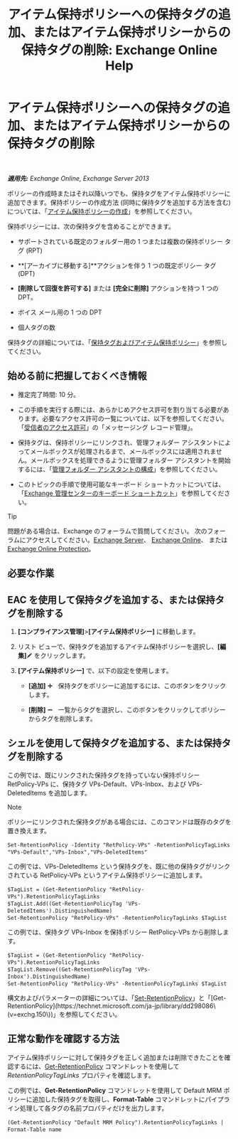 ﻿---
title: 'アイテム保持ポリシーへの保持タグの追加、またはアイテム保持ポリシーからの保持タグの削除: Exchange Online Help'
TOCTitle: アイテム保持ポリシーへの保持タグの追加、またはアイテム保持ポリシーからの保持タグの削除
ms:assetid: 3a5196ce-2764-453d-9bc1-5ec22d06b40d
ms:mtpsurl: https://technet.microsoft.com/ja-jp/library/Dd362328(v=EXCHG.150)
ms:contentKeyID: 49896205
ms.date: 05/22/2018
mtps_version: v=EXCHG.150
ms.translationtype: HT
---

# アイテム保持ポリシーへの保持タグの追加、またはアイテム保持ポリシーからの保持タグの削除

 

_**適用先:** Exchange Online, Exchange Server 2013_

ポリシーの作成時またはそれ以降いつでも、保持タグをアイテム保持ポリシーに追加できます。保持ポリシーの作成方法 (同時に保持タグを追加する方法を含む) については、「[アイテム保持ポリシーの作成](create-a-retention-policy-exchange-2013-help.md)」を参照してください。

保持ポリシーには、次の保持タグを含めることができます。

  - サポートされている既定のフォルダー用の 1 つまたは複数の保持ポリシー タグ (RPT)

  - **\[アーカイブに移動する\]**アクションを伴う 1 つの既定ポリシー タグ (DPT)

  - **\[削除して回復を許可する\]** または **\[完全に削除\]** アクションを持つ 1 つの DPT。

  - ボイス メール用の 1 つの DPT

  - 個人タグの数

保持タグの詳細については、「[保持タグおよびアイテム保持ポリシー](retention-tags-and-retention-policies-exchange-2013-help.md)」を参照してください。

## 始める前に把握しておくべき情報

  - 推定完了時間: 10 分。

  - この手順を実行する際には、あらかじめアクセス許可を割り当てる必要があります。必要なアクセス許可の一覧については、以下を参照してください。「[受信者のアクセス許可](recipients-permissions-exchange-2013-help.md)」の「メッセージング レコード管理」。

  - 保持タグは、保持ポリシーにリンクされ、管理フォルダー アシスタントによってメールボックスが処理されるまで、メールボックスには適用されません。メールボックスを処理できるように管理フォルダー アシスタントを開始するには、「[管理フォルダー アシスタントの構成](configure-the-managed-folder-assistant-exchange-2013-help.md)」を参照してください。

  - このトピックの手順で使用可能なキーボード ショートカットについては、「[Exchange 管理センターのキーボード ショートカット](keyboard-shortcuts-in-the-exchange-admin-center-exchange-online-protection-help.md)」を参照してください。


> [!TIP]
> 問題がある場合は、Exchange のフォーラムで質問してください。 次のフォーラムにアクセスしてください。<A href="https://go.microsoft.com/fwlink/p/?linkid=60612">Exchange Server</A>、 <A href="https://go.microsoft.com/fwlink/p/?linkid=267542">Exchange Online</A>、 または <A href="https://go.microsoft.com/fwlink/p/?linkid=285351">Exchange Online Protection</A>。



## 必要な作業

## EAC を使用して保持タグを追加する、または保持タグを削除する

1.  **\[コンプライアンス管理\]**\>**\[アイテム保持ポリシー\]** に移動します。

2.  リスト ビューで、保持タグを追加するアイテム保持ポリシーを選択し、**\[編集\]**![編集アイコン](images/Bb124582.6f53ccb2-1f13-4c02-bea0-30690e6ea71d(EXCHG.150).gif "編集アイコン") をクリックします。

3.  **\[アイテム保持ポリシー\]** で、以下の設定を使用します。
    
      - **\[追加\]** ![\[追加\] アイコン](images/JJ218640.c1e75329-d6d7-4073-a27d-498590bbb558(EXCHG.150).gif "[追加] アイコン")   保持タグをポリシーに追加するには、このボタンをクリックします。
    
      - **\[削除\]** ![\[削除\] アイコン](images/Dd362328.479b6ced-8d64-4277-a725-f17fea202b28(EXCHG.150).gif "[削除] アイコン")   一覧からタグを選択し、このボタンをクリックしてポリシーからタグを削除します。

## シェルを使用して保持タグを追加する、または保持タグを削除する

この例では、既にリンクされた保持タグを持っていない保持ポリシー RetPolicy-VPs に、保持タグ VPs-Default、VPs-Inbox、および VPs-DeletedItems を追加します。


> [!NOTE]
> ポリシーにリンクされた保持タグがある場合には、このコマンドは既存のタグを置き換えます。



    Set-RetentionPolicy -Identity "RetPolicy-VPs" -RetentionPolicyTagLinks "VPs-Default","VPs-Inbox","VPs-DeletedItems"

この例では、VPs-DeletedItems という保持タグを、既に他の保持タグがリンクされている RetPolicy-VPs というアイテム保持ポリシーに追加します。

    $TagList = (Get-RetentionPolicy "RetPolicy-VPs").RetentionPolicyTagLinks
    $TagList.Add((Get-RetentionPolicyTag 'VPs-DeletedItems').DistinguishedName)
    Set-RetentionPolicy "RetPolicy-VPs" -RetentionPolicyTagLinks $TagList

この例では、保持タグ VPs-Inbox を保持ポリシー RetPolicy-VPs から削除します。

    $TagList = (Get-RetentionPolicy "RetPolicy-VPs").RetentionPolicyTagLinks
    $TagList.Remove((Get-RetentionPolicyTag 'VPs-Inbox').DistinguishedName)
    Set-RetentionPolicy "RetPolicy-VPs" -RetentionPolicyTagLinks $TagList

構文およびパラメーターの詳細については、「[Set-RetentionPolicy](https://technet.microsoft.com/ja-jp/library/dd335196\(v=exchg.150\))」と「[Get-RetentionPolicy](https://technet.microsoft.com/ja-jp/library/dd298086\(v=exchg.150\))」を参照してください。

## 正常な動作を確認する方法

アイテム保持ポリシーに対して保持タグを正しく追加または削除できたことを確認するには、[Get-RetentionPolicy](https://technet.microsoft.com/ja-jp/library/dd298086\(v=exchg.150\)) コマンドレットを使用して *RetentionPolicyTagLinks* プロパティを確認します。

この例では、**Get-RetentionPolicy** コマンドレットを使用して Default MRM ポリシーに追加した保持タグを取得し、**Format-Table** コマンドレットにパイプライン処理して各タグの名前プロパティだけを出力します。

    (Get-RetentionPolicy "Default MRM Policy").RetentionPolicyTagLinks | Format-Table name

